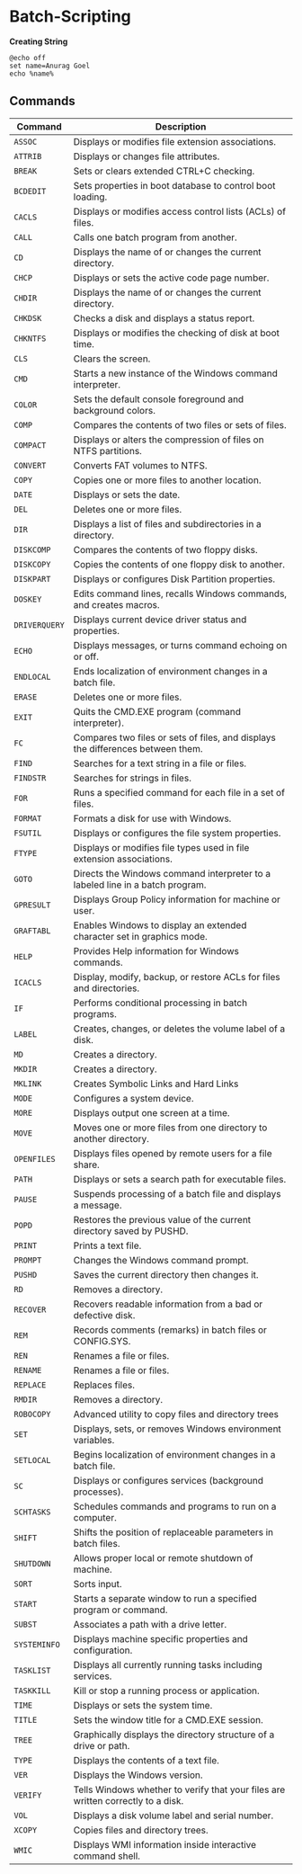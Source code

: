 # Batch-Scripting

**Creating String**
```
@echo off
set name=Anurag Goel
echo %name%
```


## Commands

| Command       | Description                                                                      |
|---------------|----------------------------------------------------------------------------------|
| `ASSOC`       | Displays or modifies file extension associations.                                |
| `ATTRIB`      | Displays or changes file attributes.                                             |
| `BREAK`       | Sets or clears extended CTRL+C checking.                                         |
| `BCDEDIT`     | Sets properties in boot database to control boot loading.                        |
| `CACLS`       | Displays or modifies access control lists (ACLs) of files.                       |
| `CALL`        | Calls one batch program from another.                                            |
| `CD`          | Displays the name of or changes the current directory.                           |
| `CHCP`        | Displays or sets the active code page number.                                    |
| `CHDIR`       | Displays the name of or changes the current directory.                           |
| `CHKDSK`      | Checks a disk and displays a status report.                                      |
| `CHKNTFS`     | Displays or modifies the checking of disk at boot time.                          |
| `CLS`         | Clears the screen.                                                               |
| `CMD`         | Starts a new instance of the Windows command interpreter.                        |
| `COLOR`       | Sets the default console foreground and background colors.                       |
| `COMP`        | Compares the contents of two files or sets of files.                             |
| `COMPACT`     | Displays or alters the compression of files on NTFS partitions.                  |
| `CONVERT`     | Converts FAT volumes to NTFS.                                                    |
| `COPY`        | Copies one or more files to another location.                                    |
| `DATE`        | Displays or sets the date.                                                       |
| `DEL`         | Deletes one or more files.                                                       |
| `DIR`         | Displays a list of files and subdirectories in a directory.                      |
| `DISKCOMP`    | Compares the contents of two floppy disks.                                       |
| `DISKCOPY`    | Copies the contents of one floppy disk to another.                               |
| `DISKPART`    | Displays or configures Disk Partition properties.                                |
| `DOSKEY`      | Edits command lines, recalls Windows commands, and creates macros.               |
| `DRIVERQUERY` | Displays current device driver status and properties.                            |
| `ECHO`        | Displays messages, or turns command echoing on or off.                           |
| `ENDLOCAL`    | Ends localization of environment changes in a batch file.                        |
| `ERASE`       | Deletes one or more files.                                                       |
| `EXIT`        | Quits the CMD.EXE program (command interpreter).                                 |
| `FC`          | Compares two files or sets of files, and displays the differences between them.  |
| `FIND`        | Searches for a text string in a file or files.                                   |
| `FINDSTR`     | Searches for strings in files.                                                   |
| `FOR`         | Runs a specified command for each file in a set of files.                        |
| `FORMAT`      | Formats a disk for use with Windows.                                             |
| `FSUTIL`      | Displays or configures the file system properties.                               |
| `FTYPE`       | Displays or modifies file types used in file extension associations.             |
| `GOTO`        | Directs the Windows command interpreter to a labeled line in a batch program.    |
| `GPRESULT`    | Displays Group Policy information for machine or user.                           |
| `GRAFTABL`    | Enables Windows to display an extended character set in graphics mode.           |
| `HELP`        | Provides Help information for Windows commands.                                  |
| `ICACLS`      | Display, modify, backup, or restore ACLs for files and directories.              |
| `IF`          | Performs conditional processing in batch programs.                               |
| `LABEL`       | Creates, changes, or deletes the volume label of a disk.                         |
| `MD`          | Creates a directory.                                                             |
| `MKDIR`       | Creates a directory.                                                             |
| `MKLINK`      | Creates Symbolic Links and Hard Links                                            |
| `MODE`        | Configures a system device.                                                      |
| `MORE`        | Displays output one screen at a time.                                            |
| `MOVE`        | Moves one or more files from one directory to another directory.                 |
| `OPENFILES`   | Displays files opened by remote users for a file share.                          |
| `PATH`        | Displays or sets a search path for executable files.                             |
| `PAUSE`       | Suspends processing of a batch file and displays a message.                      |
| `POPD`        | Restores the previous value of the current directory saved by PUSHD.             |
| `PRINT`       | Prints a text file.                                                              |
| `PROMPT`      | Changes the Windows command prompt.                                              |
| `PUSHD`       | Saves the current directory then changes it.                                     |
| `RD`          | Removes a directory.                                                             |
| `RECOVER`     | Recovers readable information from a bad or defective disk.                      |
| `REM`         | Records comments (remarks) in batch files or CONFIG.SYS.                         |
| `REN`         | Renames a file or files.                                                         |
| `RENAME`      | Renames a file or files.                                                         |
| `REPLACE`     | Replaces files.                                                                  |
| `RMDIR`       | Removes a directory.                                                             |
| `ROBOCOPY`    | Advanced utility to copy files and directory trees                               |
| `SET`         | Displays, sets, or removes Windows environment variables.                        |
| `SETLOCAL`    | Begins localization of environment changes in a batch file.                      |
| `SC`          | Displays or configures services (background processes).                          |
| `SCHTASKS`    | Schedules commands and programs to run on a computer.                            |
| `SHIFT`       | Shifts the position of replaceable parameters in batch files.                    |
| `SHUTDOWN`    | Allows proper local or remote shutdown of machine.                               |
| `SORT`        | Sorts input.                                                                     |
| `START`       | Starts a separate window to run a specified program or command.                  |
| `SUBST`       | Associates a path with a drive letter.                                           |
| `SYSTEMINFO`  | Displays machine specific properties and configuration.                          |
| `TASKLIST`    | Displays all currently running tasks including services.                         |
| `TASKKILL`    | Kill or stop a running process or application.                                   |
| `TIME`        | Displays or sets the system time.                                                |
| `TITLE`       | Sets the window title for a CMD.EXE session.                                     |
| `TREE`        | Graphically displays the directory structure of a drive or path.                 |
| `TYPE`        | Displays the contents of a text file.                                            |
| `VER`         | Displays the Windows version.                                                    |
| `VERIFY`      | Tells Windows whether to verify that your files are written correctly to a disk. |
| `VOL`         | Displays a disk volume label and serial number.                                  |
| `XCOPY`       | Copies files and directory trees.                                                |
| `WMIC`        | Displays WMI information inside interactive command shell.                       |
